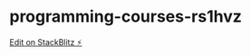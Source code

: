 # programming-courses-rs1hvz

[Edit on StackBlitz ⚡️](https://stackblitz.com/edit/programming-courses-rs1hvz)
